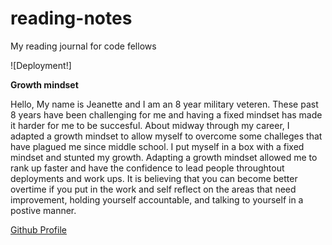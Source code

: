 # reading-notes
My reading journal for code fellows

![Deployment!]

**Growth mindset**

Hello, My name is Jeanette and I am an 8 year military veteren. These past 8 years have been challenging for me and having a fixed mindset has made it harder for me to be succesful. About midway through my career, I adapted a growth mindset to allow myself to overcome some challeges that have plagued me since middle school. I put myself in a box with a fixed mindset and stunted my growth. Adapting a growth mindset allowed me to rank up faster and have the confidence to lead people throughtout deployments and work ups. It is believing that you can become better overtime if you put in the work and self reflect on the areas that need improvement, holding yourself accountable, and talking to yourself in a postive manner. 

[Github Profile](https://github.com/JCLEYVA)
